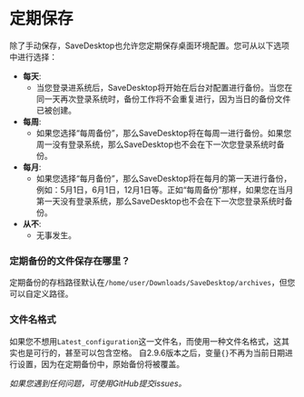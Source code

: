 # 定期保存
除了手动保存，SaveDesktop也允许您定期保存桌面环境配置。您可从以下选项中进行选择：
- **每天**: 
  - 当您登录进系统后，SaveDesktop将开始在后台对配置进行备份。当您在同一天再次登录系统时，备份工作将不会重复进行，因为当日的备份文件已被创建。
- **每周**:
  - 如果您选择“每周备份”，那么SaveDesktop将在每周一进行备份。如果您周一没有登录系统，那么SaveDesktop也不会在下一次您登录系统时备份。
- **每月**:
  - 如果您选择“每月备份”，那么SaveDesktop将在每月的第一天进行备份，例如：5月1日，6月1日，12月1日等。正如“每周备份”那样，如果您在当月第一天没有登录系统，那么SaveDesktop也不会在下一次您登录系统时备份。
- **从不**:
  - 无事发生。

### 定期备份的文件保存在哪里？
定期备份的存档路径默认在`/home/user/Downloads/SaveDesktop/archives`，但您可以自定义路径。

### 文件名格式
如果您不想用`Latest_configuration`这一文件名，而使用一种文件名格式，这其实也是可行的，甚至可以包含空格。 自2.9.6版本之后，变量`{}`不再为当前日期进行设置，因为在定期备份中，原始备份将被覆盖。

_如果您遇到任何问题，可使用GitHub提交issues。_
